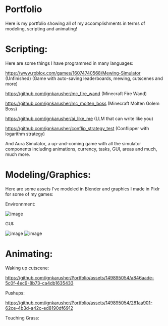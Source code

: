 # Portfolio
Here is my portfolio showing all of my accomplishments in terms of modeling, scripting and animating!

# Scripting:
Here are some things I have programmed in many languages:

https://www.roblox.com/games/16074740568/Mewing-Simulator (Unfinished) (Game with auto-saving leaderboards, mewing, cutscenes and more)

https://github.com/ignkarusher/mc_fire_wand (Minecraft Fire Wand)

https://github.com/ignkarusher/mc_molten_boss (Minecraft Molten Golem Boss)

https://github.com/ignkarusher/ai_like_me (LLM that can write like you)

https://github.com/ignkarusher/conflip_strategy_test (Conflipper with logarithm strategy)

And Aura Simulator, a up-and-coming game with all the simulator components including animations, currency, tasks, GUI, areas and much, much more.

# Modeling/Graphics:
Here are some assets I've modeled in Blender and graphics I made in Pixlr for some of my games:

Environnment:

![image](https://github.com/ignkarusher/Portfolio/assets/149895054/3648f499-c243-42d4-b81b-7913d9469b83)

GUI:

![image](https://github.com/ignkarusher/Portfolio/assets/149895054/571b0a0f-79c8-4648-ad06-7adeed15550c)
![image](https://github.com/ignkarusher/Portfolio/assets/149895054/204b272b-7b60-41dd-b89f-7b128314fc14)

# Animating:

Waking up cutscene:

https://github.com/ignkarusher/Portfolio/assets/149895054/a846aade-5c0f-4ec9-8b73-ca4db1635433

Pushups:

https://github.com/ignkarusher/Portfolio/assets/149895054/281aa901-62ce-4b3d-a42c-ed8190df6912

Touching Grass:
